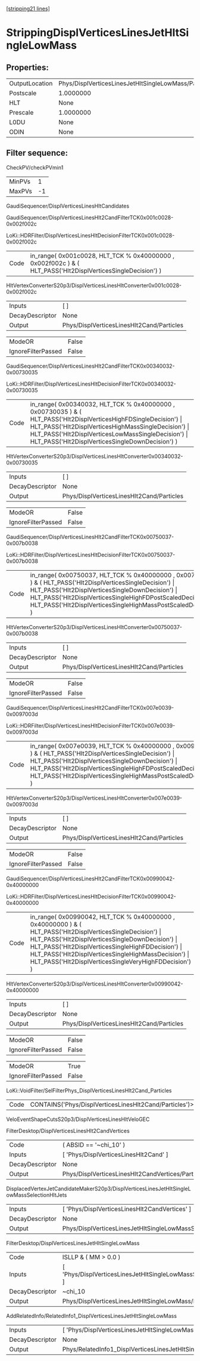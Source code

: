 [[stripping21 lines]](./stripping21-index)

# StrippingDisplVerticesLinesJetHltSingleLowMass

## Properties:

|                |                                                      |
|----------------|------------------------------------------------------|
| OutputLocation | Phys/DisplVerticesLinesJetHltSingleLowMass/Particles |
| Postscale      | 1.0000000                                            |
| HLT            | None                                                 |
| Prescale       | 1.0000000                                            |
| L0DU           | None                                                 |
| ODIN           | None                                                 |

## Filter sequence:

CheckPV/checkPVmin1

|        |     |
|--------|-----|
| MinPVs | 1   |
| MaxPVs | -1  |

GaudiSequencer/DisplVerticesLinesHltCandidates

GaudiSequencer/DisplVerticesLinesHlt2CandFilterTCK0x001c0028-0x002f002c

LoKi::HDRFilter/DisplVerticesLinesHltDecisionFilterTCK0x001c0028-0x002f002c

|      |                                                                                                             |
|------|-------------------------------------------------------------------------------------------------------------|
| Code | in_range( 0x001c0028, HLT_TCK % 0x40000000 , 0x002f002c ) & ( HLT_PASS('Hlt2DisplVerticesSingleDecision') ) |

HltVertexConverterS20p3/DisplVerticesLinesHltConverter0x001c0028-0x002f002c

|                 |                                           |
|-----------------|-------------------------------------------|
| Inputs          | [ ]                                     |
| DecayDescriptor | None                                      |
| Output          | Phys/DisplVerticesLinesHlt2Cand/Particles |

|                    |       |
|--------------------|-------|
| ModeOR             | False |
| IgnoreFilterPassed | False |

GaudiSequencer/DisplVerticesLinesHlt2CandFilterTCK0x00340032-0x00730035

LoKi::HDRFilter/DisplVerticesLinesHltDecisionFilterTCK0x00340032-0x00730035

|      |                                                                                                                                                                                                                                                                                   |
|------|-----------------------------------------------------------------------------------------------------------------------------------------------------------------------------------------------------------------------------------------------------------------------------------|
| Code | in_range( 0x00340032, HLT_TCK % 0x40000000 , 0x00730035 ) & ( HLT_PASS('Hlt2DisplVerticesHighFDSingleDecision') \| HLT_PASS('Hlt2DisplVerticesHighMassSingleDecision') \| HLT_PASS('Hlt2DisplVerticesLowMassSingleDecision') \| HLT_PASS('Hlt2DisplVerticesSingleDownDecision') ) |

HltVertexConverterS20p3/DisplVerticesLinesHltConverter0x00340032-0x00730035

|                 |                                           |
|-----------------|-------------------------------------------|
| Inputs          | [ ]                                     |
| DecayDescriptor | None                                      |
| Output          | Phys/DisplVerticesLinesHlt2Cand/Particles |

|                    |       |
|--------------------|-------|
| ModeOR             | False |
| IgnoreFilterPassed | False |

GaudiSequencer/DisplVerticesLinesHlt2CandFilterTCK0x00750037-0x007b0038

LoKi::HDRFilter/DisplVerticesLinesHltDecisionFilterTCK0x00750037-0x007b0038

|      |                                                                                                                                                                                                                                                                                                |
|------|------------------------------------------------------------------------------------------------------------------------------------------------------------------------------------------------------------------------------------------------------------------------------------------------|
| Code | in_range( 0x00750037, HLT_TCK % 0x40000000 , 0x007b0038 ) & ( HLT_PASS('Hlt2DisplVerticesSingleDecision') \| HLT_PASS('Hlt2DisplVerticesSingleDownDecision') \| HLT_PASS('Hlt2DisplVerticesSingleHighFDPostScaledDecision') \| HLT_PASS('Hlt2DisplVerticesSingleHighMassPostScaledDecision') ) |

HltVertexConverterS20p3/DisplVerticesLinesHltConverter0x00750037-0x007b0038

|                 |                                           |
|-----------------|-------------------------------------------|
| Inputs          | [ ]                                     |
| DecayDescriptor | None                                      |
| Output          | Phys/DisplVerticesLinesHlt2Cand/Particles |

|                    |       |
|--------------------|-------|
| ModeOR             | False |
| IgnoreFilterPassed | False |

GaudiSequencer/DisplVerticesLinesHlt2CandFilterTCK0x007e0039-0x0097003d

LoKi::HDRFilter/DisplVerticesLinesHltDecisionFilterTCK0x007e0039-0x0097003d

|      |                                                                                                                                                                                                                                                                                                |
|------|------------------------------------------------------------------------------------------------------------------------------------------------------------------------------------------------------------------------------------------------------------------------------------------------|
| Code | in_range( 0x007e0039, HLT_TCK % 0x40000000 , 0x0097003d ) & ( HLT_PASS('Hlt2DisplVerticesSingleDecision') \| HLT_PASS('Hlt2DisplVerticesSingleDownDecision') \| HLT_PASS('Hlt2DisplVerticesSingleHighFDPostScaledDecision') \| HLT_PASS('Hlt2DisplVerticesSingleHighMassPostScaledDecision') ) |

HltVertexConverterS20p3/DisplVerticesLinesHltConverter0x007e0039-0x0097003d

|                 |                                           |
|-----------------|-------------------------------------------|
| Inputs          | [ ]                                     |
| DecayDescriptor | None                                      |
| Output          | Phys/DisplVerticesLinesHlt2Cand/Particles |

|                    |       |
|--------------------|-------|
| ModeOR             | False |
| IgnoreFilterPassed | False |

GaudiSequencer/DisplVerticesLinesHlt2CandFilterTCK0x00990042-0x40000000

LoKi::HDRFilter/DisplVerticesLinesHltDecisionFilterTCK0x00990042-0x40000000

|      |                                                                                                                                                                                                                                                                                                                                     |
|------|-------------------------------------------------------------------------------------------------------------------------------------------------------------------------------------------------------------------------------------------------------------------------------------------------------------------------------------|
| Code | in_range( 0x00990042, HLT_TCK % 0x40000000 , 0x40000000 ) & ( HLT_PASS('Hlt2DisplVerticesSingleDecision') \| HLT_PASS('Hlt2DisplVerticesSingleDownDecision') \| HLT_PASS('Hlt2DisplVerticesSingleHighFDDecision') \| HLT_PASS('Hlt2DisplVerticesSingleHighMassDecision') \| HLT_PASS('Hlt2DisplVerticesSingleVeryHighFDDecision') ) |

HltVertexConverterS20p3/DisplVerticesLinesHltConverter0x00990042-0x40000000

|                 |                                           |
|-----------------|-------------------------------------------|
| Inputs          | [ ]                                     |
| DecayDescriptor | None                                      |
| Output          | Phys/DisplVerticesLinesHlt2Cand/Particles |

|                    |       |
|--------------------|-------|
| ModeOR             | False |
| IgnoreFilterPassed | False |

|                    |       |
|--------------------|-------|
| ModeOR             | True  |
| IgnoreFilterPassed | False |

LoKi::VoidFilter/SelFilterPhys_DisplVerticesLinesHlt2Cand_Particles

|      |                                                          |
|------|----------------------------------------------------------|
| Code | CONTAINS('Phys/DisplVerticesLinesHlt2Cand/Particles')\>0 |

VeloEventShapeCutsS20p3/DisplVerticesLinesHltVeloGEC

FilterDesktop/DisplVerticesLinesHlt2CandVertices

|                 |                                                   |
|-----------------|---------------------------------------------------|
| Code            | ( ABSID == '~chi_10' )                            |
| Inputs          | [ 'Phys/DisplVerticesLinesHlt2Cand' ]           |
| DecayDescriptor | None                                              |
| Output          | Phys/DisplVerticesLinesHlt2CandVertices/Particles |

DisplacedVertexJetCandidateMakerS20p3/DisplVerticesLinesJetHltSingleLowMassSelectionHltJets

|                 |                                                                      |
|-----------------|----------------------------------------------------------------------|
| Inputs          | [ 'Phys/DisplVerticesLinesHlt2CandVertices' ]                      |
| DecayDescriptor | None                                                                 |
| Output          | Phys/DisplVerticesLinesJetHltSingleLowMassSelectionHltJets/Particles |

FilterDesktop/DisplVerticesLinesJetHltSingleLowMass

|                 |                                                                    |
|-----------------|--------------------------------------------------------------------|
| Code            | ISLLP & ( MM \> 0.0 )                                              |
| Inputs          | [ 'Phys/DisplVerticesLinesJetHltSingleLowMassSelectionHltJets' ] |
| DecayDescriptor | ~chi_10                                                            |
| Output          | Phys/DisplVerticesLinesJetHltSingleLowMass/Particles               |

AddRelatedInfo/RelatedInfo1_DisplVerticesLinesJetHltSingleLowMass

|                 |                                                                   |
|-----------------|-------------------------------------------------------------------|
| Inputs          | [ 'Phys/DisplVerticesLinesJetHltSingleLowMass' ]                |
| DecayDescriptor | None                                                              |
| Output          | Phys/RelatedInfo1_DisplVerticesLinesJetHltSingleLowMass/Particles |

